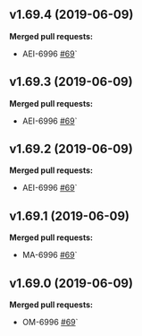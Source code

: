 ## v1.69.4 (2019-06-09)
**Merged pull requests:**
 
- AEI-6996 [\#69](https://github.com/twentyci/aei/pull/69)`

## v1.69.3 (2019-06-09)
**Merged pull requests:**
 
- AEI-6996 [\#69](https://github.com/twentyci/aei/pull/69)`


## v1.69.2 (2019-06-09)
**Merged pull requests:**
 
- AEI-6996 [\#69](https://github.com/twentyci/aei/pull/69)`

## v1.69.1 (2019-06-09)
**Merged pull requests:**
 
- MA-6996 [\#69](https://github.com/twentyci/ma/pull/69)`

## v1.69.0 (2019-06-09)
**Merged pull requests:**
 
- OM-6996 [\#69](https://github.com/twentyci/tw-ea/pull/69)`
